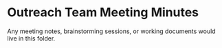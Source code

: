 # Outreach Team Meeting Minutes

Any meeting notes, brainstorming sessions, or working documents would live in this folder.